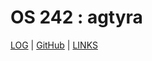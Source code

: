 # OS 242 : agtyra
[LOG](TXT/mylog.txt) | [GitHub](https://github.com/agtyra/os242) | [LINKS](https://agtyra.github.io/os242/LINKS/)
